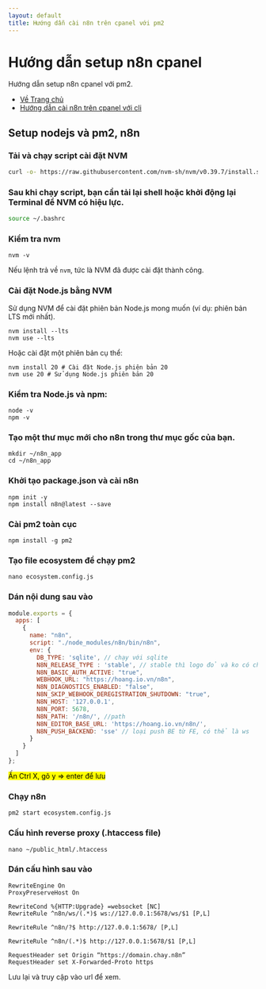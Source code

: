 ```yaml
---
layout: default
title: Hướng dẫn cài n8n trên cpanel với pm2
---
```


<!-- @format -->

# Hướng dẫn setup n8n cpanel

Hướng dẫn setup n8n cpanel với pm2.

- [Về Trang chủ](../)
- [Hướng dẫn cài n8n trên cpanel với cli](../cli/)

## Setup nodejs và pm2, n8n

### Tải và chạy script cài đặt NVM

```bash
curl -o- https://raw.githubusercontent.com/nvm-sh/nvm/v0.39.7/install.sh | bash
```

### Sau khi chạy script, bạn cần tải lại shell hoặc khởi động lại Terminal để NVM có hiệu lực.

```bash
source ~/.bashrc
```

### Kiểm tra nvm

```
nvm -v
```

Nếu lệnh trả về `nvm`, tức là NVM đã được cài đặt thành công.

### Cài đặt Node.js bằng NVM

Sử dụng NVM để cài đặt phiên bản Node.js mong muốn (ví dụ: phiên bản LTS mới nhất).

```
nvm install --lts
nvm use --lts
```

Hoặc cài đặt một phiên bản cụ thể:

```
nvm install 20 # Cài đặt Node.js phiên bản 20
nvm use 20 # Sử dụng Node.js phiên bản 20
```

### Kiểm tra Node.js và npm:

```
node -v
npm -v
```

### Tạo một thư mục mới cho n8n trong thư mục gốc của bạn.

```
mkdir ~/n8n_app
cd ~/n8n_app
```

### Khởi tạo package.json và cài n8n

```
npm init -y
npm install n8n@latest --save
```

### Cài pm2 toàn cục

```
npm install -g pm2
```

### Tạo file ecosystem để chạy pm2

```
nano ecosystem.config.js
```

### Dán nội dung sau vào

```js
module.exports = {
  apps: [
    {
      name: "n8n",
      script: "./node_modules/n8n/bin/n8n",
      env: {
        DB_TYPE: 'sqlite', // chạy với sqlite
        N8N_RELEASE_TYPE : 'stable', // stable thì logo đỏ và ko có chữ Dev
        N8N_BASIC_AUTH_ACTIVE: "true",
        WEBHOOK_URL: "https://hoang.io.vn/n8n",
        N8N_DIAGNOSTICS_ENABLED: "false",
        N8N_SKIP_WEBHOOK_DEREGISTRATION_SHUTDOWN: "true",
        N8N_HOST: '127.0.0.1',
        N8N_PORT: 5678,
        N8N_PATH: '/n8n/', //path
        N8N_EDITOR_BASE_URL: 'https://hoang.io.vn/n8n/',
        N8N_PUSH_BACKEND: 'sse' // loại push BE từ FE, có thể là ws
      }
    }
  ]
};
```

<mark>Ấn Ctrl X, gõ y => enter để lưu</mark>

### Chạy n8n

```
pm2 start ecosystem.config.js
```

### Cấu hình reverse proxy (.htaccess file)

```
nano ~/public_html/.htaccess
```

### Dán cấu hình sau vào

```
RewriteEngine On
ProxyPreserveHost On

RewriteCond %{HTTP:Upgrade} =websocket [NC]
RewriteRule ^n8n/ws/(.*)$ ws://127.0.0.1:5678/ws/$1 [P,L]

RewriteRule ^n8n/?$ http://127.0.0.1:5678/ [P,L]

RewriteRule ^n8n/(.*)$ http://127.0.0.1:5678/$1 [P,L]

RequestHeader set Origin “https://domain.chay.n8n”
RequestHeader set X-Forwarded-Proto https
```

Lưu lại và truy cập vào url để xem.
